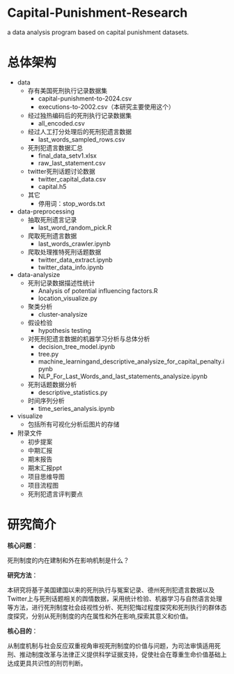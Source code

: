 # Capital-Punishment-Research
a data analysis program based on capital punishment datasets.

# 总体架构

- data
  - 存有美国死刑执行记录数据集
    - capital-punishment-to-2024.csv
    - executions-to-2002.csv（本研究主要使用这个）
  - 经过独热编码后的死刑执行记录数据集
    - all_encoded.csv
  - 经过人工打分处理后的死刑犯遗言数据
    - last_words_sampled_rows.csv
  - 死刑犯遗言数据汇总
    - final_data_setv1.xlsx
    - raw_last_statement.csv
  - twitter死刑话题讨论数据
    - twitter_capital_data.csv
    - capital.h5
  - 其它
    - 停用词：stop_words.txt
- data-preprocessing
  - 抽取死刑遗言记录
    - last_word_random_pick.R
  - 爬取死刑遗言数据
    - last_words_crawler.ipynb
  - 爬取处理推特死刑话题数据
    - twitter_data_extract.ipynb
    - twitter_data_info.ipynb
- data-analysize
  - 死刑记录数据描述性统计
    - Analysis of potential influencing factors.R
    - location_visualize.py
  - 聚类分析
    - cluster-analysize
  - 假设检验
    - hypothesis testing
  - 对死刑犯遗言数据的机器学习分析与总体分析
    - decision_tree_model.ipynb
    - tree.py
    - machine_learningand_descriptive_analysize_for_capital_penalty.ipynb
    - NLP_For_Last_Words_and_last_statements_analysize.ipynb
  - 死刑话题数据分析
    - descriptive_statistics.py
  - 时间序列分析
    - time_series_analysis.ipynb
- visualize
  - 包括所有可视化分析后图片的存储
- 附录文件
  - 初步提案
  - 中期汇报
  - 期末报告
  - 期末汇报ppt
  - 项目思维导图
  - 项目流程图
  - 死刑犯遗言评判要点

# 研究简介

**核心问题**：

死刑制度的内在建制和外在影响机制是什么？

**研究方法**：

本研究将基于美国建国以来的死刑执行与冤案记录、德州死刑犯遗言数据以及Twitter上与死刑话题相关的舆情数据，采用统计检验、机器学习与自然语言处理等方法，进行死刑制度社会歧视性分析、死刑犯悔过程度探究和死刑执行的群体态度探究，分别从死刑制度的内在属性和外在影响,探索其意义和价值。

**核心目的**：

从制度机制与社会反应双重视角审视死刑制度的价值与问题，为司法审慎适用死刑、推动制度改革与法律正义提供科学证据支持，促使社会在尊重生命价值基础上达成更具共识性的刑罚判断。
